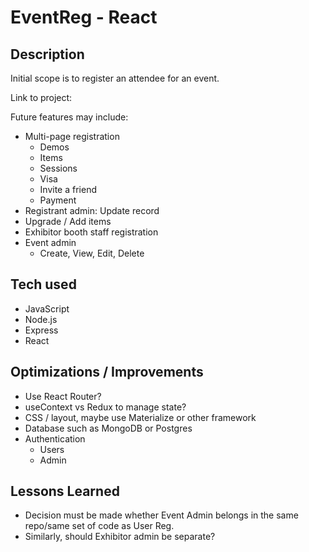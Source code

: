 # EventReg - React
## Description

Initial scope is to register an attendee for an event.

Link to project: 

Future features may include:
* Multi-page registration
  * Demos
  * Items
  * Sessions
  * Visa
  * Invite a friend
  * Payment
* Registrant admin: Update record
* Upgrade / Add items
* Exhibitor booth staff registration
* Event admin
  * Create, View, Edit, Delete

## Tech used
* JavaScript
* Node.js
* Express
* React
<!-- 
* MongoDB
* Mongoose
* Passport.js
* Google Auth 2.0
* Handlebars
* Materialize
* FontAwesome
* MVC 
-->

## Optimizations / Improvements

- Use React Router?
- useContext vs Redux to manage state?
- CSS / layout, maybe use Materialize or other framework
- Database such as MongoDB or Postgres
- Authentication
  - Users
  - Admin

## Lessons Learned

* Decision must be made whether Event Admin belongs in the same repo/same set of code as User Reg.
* Similarly, should Exhibitor admin be separate?